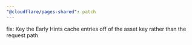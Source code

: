 ```yaml
---
"@cloudflare/pages-shared": patch
---
```


fix: Key the Early Hints cache entries off of the asset key rather than the request path
